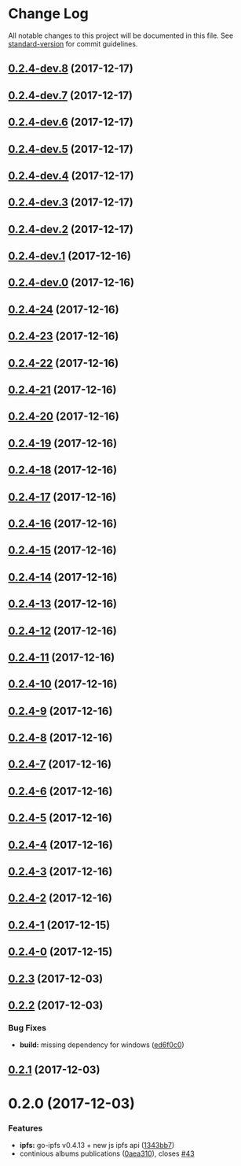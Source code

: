 # Change Log

All notable changes to this project will be documented in this file. See [standard-version](https://github.com/conventional-changelog/standard-version) for commit guidelines.

<a name="0.2.4-dev.8"></a>
## [0.2.4-dev.8](https://github.com/pathephone/pathephone-desktop/compare/v0.2.4-dev.7...v0.2.4-dev.8) (2017-12-17)



<a name="0.2.4-dev.7"></a>
## [0.2.4-dev.7](https://github.com/pathephone/pathephone-desktop/compare/v0.2.4-dev.6...v0.2.4-dev.7) (2017-12-17)



<a name="0.2.4-dev.6"></a>
## [0.2.4-dev.6](https://github.com/pathephone/pathephone-desktop/compare/v0.2.4-dev.5...v0.2.4-dev.6) (2017-12-17)



<a name="0.2.4-dev.5"></a>
## [0.2.4-dev.5](https://github.com/pathephone/pathephone-desktop/compare/v0.2.4-dev.4...v0.2.4-dev.5) (2017-12-17)



<a name="0.2.4-dev.4"></a>
## [0.2.4-dev.4](https://github.com/pathephone/pathephone-desktop/compare/v0.2.4-dev.3...v0.2.4-dev.4) (2017-12-17)



<a name="0.2.4-dev.3"></a>
## [0.2.4-dev.3](https://github.com/pathephone/pathephone-desktop/compare/v0.2.4-dev.2...v0.2.4-dev.3) (2017-12-17)



<a name="0.2.4-dev.2"></a>
## [0.2.4-dev.2](https://github.com/pathephone/pathephone-desktop/compare/v0.2.4-dev.1...v0.2.4-dev.2) (2017-12-17)



<a name="0.2.4-dev.1"></a>
## [0.2.4-dev.1](https://github.com/pathephone/pathephone-desktop/compare/v0.2.4-dev.0...v0.2.4-dev.1) (2017-12-16)



<a name="0.2.4-dev.0"></a>
## [0.2.4-dev.0](https://github.com/pathephone/pathephone-desktop/compare/v0.2.4-24...v0.2.4-dev.0) (2017-12-16)



<a name="0.2.4-24"></a>
## [0.2.4-24](https://github.com/pathephone/pathephone-desktop/compare/v0.2.4-23...v0.2.4-24) (2017-12-16)



<a name="0.2.4-23"></a>
## [0.2.4-23](https://github.com/pathephone/pathephone-desktop/compare/v0.2.4-22...v0.2.4-23) (2017-12-16)



<a name="0.2.4-22"></a>
## [0.2.4-22](https://github.com/pathephone/pathephone-desktop/compare/v0.2.4-21...v0.2.4-22) (2017-12-16)



<a name="0.2.4-21"></a>
## [0.2.4-21](https://github.com/pathephone/pathephone-desktop/compare/v0.2.4-20...v0.2.4-21) (2017-12-16)



<a name="0.2.4-20"></a>
## [0.2.4-20](https://github.com/pathephone/pathephone-desktop/compare/v0.2.4-19...v0.2.4-20) (2017-12-16)



<a name="0.2.4-19"></a>
## [0.2.4-19](https://github.com/pathephone/pathephone-desktop/compare/v0.2.4-18...v0.2.4-19) (2017-12-16)



<a name="0.2.4-18"></a>
## [0.2.4-18](https://github.com/pathephone/pathephone-desktop/compare/v0.2.4-17...v0.2.4-18) (2017-12-16)



<a name="0.2.4-17"></a>
## [0.2.4-17](https://github.com/pathephone/pathephone-desktop/compare/v0.2.4-16...v0.2.4-17) (2017-12-16)



<a name="0.2.4-16"></a>
## [0.2.4-16](https://github.com/pathephone/pathephone-desktop/compare/v0.2.4-15...v0.2.4-16) (2017-12-16)



<a name="0.2.4-15"></a>
## [0.2.4-15](https://github.com/pathephone/pathephone-desktop/compare/v0.2.4-14...v0.2.4-15) (2017-12-16)



<a name="0.2.4-14"></a>
## [0.2.4-14](https://github.com/pathephone/pathephone-desktop/compare/v0.2.4-13...v0.2.4-14) (2017-12-16)



<a name="0.2.4-13"></a>
## [0.2.4-13](https://github.com/pathephone/pathephone-desktop/compare/v0.2.4-12...v0.2.4-13) (2017-12-16)



<a name="0.2.4-12"></a>
## [0.2.4-12](https://github.com/pathephone/pathephone-desktop/compare/v0.2.4-11...v0.2.4-12) (2017-12-16)



<a name="0.2.4-11"></a>
## [0.2.4-11](https://github.com/pathephone/pathephone-desktop/compare/v0.2.4-10...v0.2.4-11) (2017-12-16)



<a name="0.2.4-10"></a>
## [0.2.4-10](https://github.com/pathephone/pathephone-desktop/compare/v0.2.4-9...v0.2.4-10) (2017-12-16)



<a name="0.2.4-9"></a>
## [0.2.4-9](https://github.com/pathephone/pathephone-desktop/compare/v0.2.4-8...v0.2.4-9) (2017-12-16)



<a name="0.2.4-8"></a>
## [0.2.4-8](https://github.com/pathephone/pathephone-desktop/compare/v0.2.4-7...v0.2.4-8) (2017-12-16)



<a name="0.2.4-7"></a>
## [0.2.4-7](https://github.com/pathephone/pathephone-desktop/compare/v0.2.4-6...v0.2.4-7) (2017-12-16)



<a name="0.2.4-6"></a>
## [0.2.4-6](https://github.com/pathephone/pathephone-desktop/compare/v0.2.4-5...v0.2.4-6) (2017-12-16)



<a name="0.2.4-5"></a>
## [0.2.4-5](https://github.com/pathephone/pathephone-desktop/compare/v0.2.4-4...v0.2.4-5) (2017-12-16)



<a name="0.2.4-4"></a>
## [0.2.4-4](https://github.com/pathephone/pathephone-desktop/compare/v0.2.4-3...v0.2.4-4) (2017-12-16)



<a name="0.2.4-3"></a>
## [0.2.4-3](https://github.com/pathephone/pathephone-desktop/compare/v0.2.4-2...v0.2.4-3) (2017-12-16)



<a name="0.2.4-2"></a>
## [0.2.4-2](https://github.com/pathephone/pathephone-desktop/compare/v0.2.4-1...v0.2.4-2) (2017-12-16)



<a name="0.2.4-1"></a>
## [0.2.4-1](https://github.com/pathephone/pathephone-desktop/compare/v0.2.4-0...v0.2.4-1) (2017-12-15)



<a name="0.2.4-0"></a>
## [0.2.4-0](https://github.com/pathephone/pathephone-desktop/compare/v0.2.3...v0.2.4-0) (2017-12-15)



<a name="0.2.3"></a>
## [0.2.3](https://github.com/pathephone/pathephone-desktop/compare/v0.2.2...v0.2.3) (2017-12-03)



<a name="0.2.2"></a>
## [0.2.2](https://github.com/pathephone/pathephone-desktop/compare/v0.2.1...v0.2.2) (2017-12-03)


### Bug Fixes

* **build:** missing dependency for windows ([ed6f0c0](https://github.com/pathephone/pathephone-desktop/commit/ed6f0c0))



<a name="0.2.1"></a>
## [0.2.1](https://github.com/pathephone/pathephone-desktop/compare/v0.2.0...v0.2.1) (2017-12-03)



<a name="0.2.0"></a>
# 0.2.0 (2017-12-03)


### Features

* **ipfs:** go-ipfs v0.4.13 + new js ipfs api ([1343bb7](https://github.com/pathephone/pathephone-desktop/commit/1343bb7))
* continious albums publications ([0aea310](https://github.com/pathephone/pathephone-desktop/commit/0aea310)), closes [#43](https://github.com/pathephone/pathephone-desktop/issues/43)
